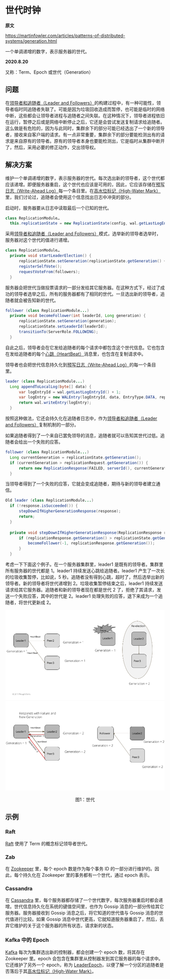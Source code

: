 # 世代时钟

**原文**

https://martinfowler.com/articles/patterns-of-distributed-systems/generation.html

一个单调递增的数字，表示服务器的世代。

**2020.8.20**

又称：Term、Epoch 或世代（Generation）

## 问题

在[领导者和追随者（Leader and Followers）](https://martinfowler.com/articles/patterns-of-distributed-systems/leader-follower.html)的构建过程中，有一种可能性，领导者临时同追随者失联了。可能是因为垃圾回收造成而暂停，也可能是临时的网络中断，这些都会让领导者进程与追随者之间失联。在这种情况下，领导者进程依旧在运行，暂停之后或是网络中断停止之后，它还是会尝试发送复制请求给追随者。这么做是有危险的，因为与此同时，集群余下的部分可能已经选出了一个新的领导者，接收来自客户端的请求。有一点非常重要，集群余下的部分要能检测出有的请求是来自原有的领导者。原有的领导者本身也要能检测出，它是临时从集群中断开了，然后，采用必要的修正动作，交出领导权。

## 解决方案

维护一个单调递增的数字，表示服务器的世代。每次选出新的领导者，这个世代都应该递增。即便服务器重启，这个世代也应该是可用的，因此，它应该存储在[预写日志（Write-Ahead Log）](https://martinfowler.com/articles/patterns-of-distributed-systems/wal.html)每一个条目里。在[高水位标记（High-Water Mark）](https://martinfowler.com/articles/patterns-of-distributed-systems/high-watermark.html)里，我们讨论过，追随者会使用这个信息找出日志中冲突的部分。

启动时，服务器要从日志中读取最后一个已知的世代。

```java
class ReplicationModule…
  this.replicationState = new ReplicationState(config, wal.getLastLogEntryGeneration());
```

采用[领导者和追随者（Leader and Followers）](https://martinfowler.com/articles/patterns-of-distributed-systems/leader-follower.html)模式，选举新的领导者选举时，服务器对这个世代的值进行递增。

```java
class ReplicationModule…
  private void startLeaderElection() {
      replicationState.setGeneration(replicationState.getGeneration() + 1);
      registerSelfVote();
      requestVoteFrom(followers);
  }
```

服务器会把世代当做投票请求的一部分发给其它服务器。在这种方式下，经过了成功的领导者选举之后，所有的服务器都有了相同的世代。一旦选出新的领导者，追随者就会被告知新的世代。

```java
follower (class ReplicationModule...)
  private void becomeFollower(int leaderId, Long generation) {
      replicationState.setGeneration(generation);
      replicationState.setLeaderId(leaderId);
      transitionTo(ServerRole.FOLLOWING);
  }
```

自此之后，领导者会在它发给追随者的每个请求中都包含这个世代信息。它也包含在发给追随者的每个[心跳（HeartBeat）](https://martinfowler.com/articles/patterns-of-distributed-systems/heartbeat.html)消息里，也包含在复制请求中。

领导者也会把世代信息持久化到[预写日志（Write-Ahead Log）](https://martinfowler.com/articles/patterns-of-distributed-systems/wal.html)的每一个条目里。

```java
leader (class ReplicationModule...)
  Long appendToLocalLog(byte[] data) {
      var logEntryId = wal.getLastLogEntryId() + 1;
      var logEntry = new WALEntry(logEntryId, data, EntryType.DATA, replicationState.getGeneration());
      return wal.writeEntry(logEntry);
  }
```

按照这种做法，它还会持久化在追随者日志中，作为[领导者和追随者（Leader and Followers）](https://martinfowler.com/articles/patterns-of-distributed-systems/leader-follower.html)复制机制的一部分。

如果追随者得到了一个来自已罢免领导的消息，追随者就可以告知其世代过低。追随者会给出一个失败的应答。

```java
follower (class ReplicationModule...)
  Long currentGeneration = replicationState.getGeneration();
  if (currentGeneration > replicationRequest.getGeneration()) {
      return new ReplicationResponse(FAILED, serverId(), currentGeneration, wal.getLastLogEntryId());
  }
```

当领导者得到了一个失败的应答，它就会变成追随者，期待与新的领导者建立通信。

```java
Old leader (class ReplicationModule...)
  if (!response.isSucceeded()) {
      stepDownIfHigherGenerationResponse(response);
      return;
  }

  private void stepDownIfHigherGenerationResponse(ReplicationResponse replicationResponse) {
      if (replicationResponse.getGeneration() > replicationState.getGeneration()) {
          becomeFollower(-1, replicationResponse.getGeneration());
      }
  }
```

考虑一下下面这个例子。在一个服务器集群里，leader1 是既有的领导者。集群里所有服务器的世代都是 1。leader1 持续发送心跳给追随者。leader1 产生了一次长的垃圾收集暂停，比如说，5 秒。追随者没有得到心跳，超时了，然后选举出新的领导者。新的领导者将世代递增到 2。垃圾收集暂停结束之后，leader1 持续发送请求给其它服务器。追随者和新的领导者现在都是世代 2 了，拒绝了其请求，发送一个失败应答，其中的世代是 2。leader1 处理失败的应答，退下来成为一个追随者，将世代更新成 2。

![世代时钟1](../image/generation1.png)
![世代时钟2](../image/generation2.png)
<center>图1：世代</center>

## 示例

### Raft

[Raft](https://raft.github.io/) 使用了 Term 的概念标记领导者世代。

### Zab

在 [Zookeeper](https://zookeeper.apache.org/doc/r3.4.13/zookeeperInternals.html#sc_atomicBroadcast) 里，每个 epoch 数是作为每个事务 ID 的一部分进行维护的。因此，每个持久化在 Zookeeper 里的事务都有一个世代，通过 epoch 表示。

### Cassandra

在 [Cassandra](http://cassandra.apache.org/) 里，每个服务器都存储了一个世代数字，每次服务器重启时都会递增。世代信息持久化在系统的键值空间里，也作为 Gossip 消息的一部分传给其它服务器。服务器接收到 Gossip 消息之后，将它知道的世代值与 Gossip 消息的世代值进行比较。如果 Gossip 消息中世代更高，它就知道服务器重启了，然后，丢弃它维护的关于这个服务器的所有状态，请求新的状态。

### Kafka 中的 Epoch

[Kafka](https://kafka.apache.org/) 每次为集群选出新的控制器，都会创建一个 epoch 数，将其存在 Zookeeper 里。epoch 会包含在集群里从控制器发到其它服务器的每个请求中。它还维护了另外一个 epoch，称为 [LeaderEpoch](https://cwiki.apache.org/confluence/display/KAFKA/KIP-101+-+Alter+Replication+Protocol+to+use+Leader+Epoch+rather+than+High+Watermark+for+Truncation)，以便了解一个分区的追随者是否落后于其[高水位标记（High-Water Mark）](https://martinfowler.com/articles/patterns-of-distributed-systems/high-watermark.html)。
